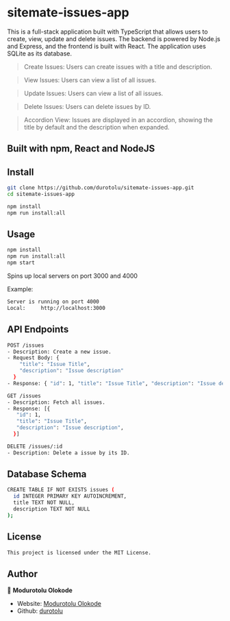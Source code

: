 # sitemate-issues-app

This is a full-stack application built with TypeScript that allows users to create, view, update and delete issues. The backend is powered by Node.js and Express, and the frontend is built with React. The application uses SQLite as its database.

> Create Issues: Users can create issues with a title and description.

> View Issues: Users can view a list of all issues.

> Update Issues: Users can view a list of all issues.

> Delete Issues: Users can delete issues by ID.

> Accordion View: Issues are displayed in an accordion, showing the title by default and the description when expanded.

## Built with npm, React and NodeJS

## Install

```sh
git clone https://github.com/durotolu/sitemate-issues-app.git
cd sitemate-issues-app

npm install
npm run install:all
```

## Usage

```sh
npm install
npm run install:all
npm start
```

Spins up local servers on port 3000 and 4000


Example:

```sh
Server is running on port 4000
Local:     http://localhost:3000
```

## API Endpoints

```sh
POST /issues
- Description: Create a new issue.
- Request Body: {
    "title": "Issue Title",
    "description": "Issue description"
  }
- Response: { "id": 1, "title": "Issue Title", "description": "Issue description" }

GET /issues
- Description: Fetch all issues.
- Response: [{
   "id": 1,
   "title": "Issue Title",
   "description": "Issue description",
  }]

DELETE /issues/:id
- Description: Delete a issue by its ID.
```

## Database Schema

```sh
CREATE TABLE IF NOT EXISTS issues (
  id INTEGER PRIMARY KEY AUTOINCREMENT,
  title TEXT NOT NULL,
  description TEXT NOT NULL
);
```

## License

```sh
This project is licensed under the MIT License.
```

## Author

👤 **Modurotolu Olokode**

- Website: [Modurotolu Olokode](https://www.linkedin.com/in/modurotoluolokode/)
- Github: [durotolu](https://github.com/durotolu)